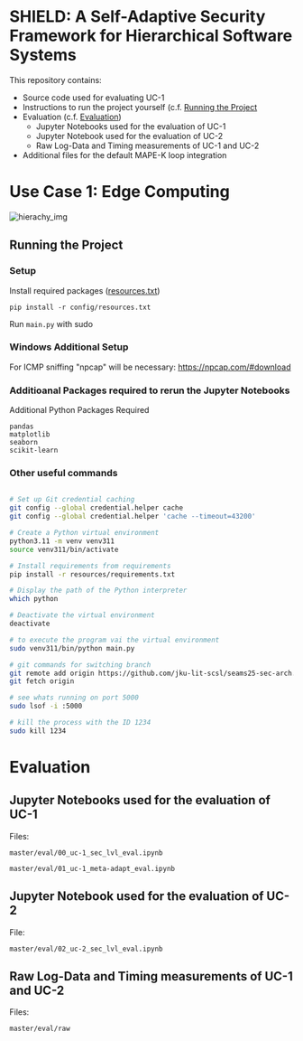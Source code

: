 # SHIELD: A Self-Adaptive Security Framework for Hierarchical Software Systems

This repository contains:
- Source code used for evaluating UC-1
- Instructions to run the project yourself (c.f. [Running the Project](#running-the-project)
- Evaluation (c.f. [Evaluation](#evaluation))
  - Jupyter Notebooks used for the evaluation of UC-1
  - Jupyter Notebook used for the evaluation of UC-2
  - Raw Log-Data and Timing measurements of UC-1 and UC-2
- Additional files for the default MAPE-K loop integration 

# Use Case 1: Edge Computing

![hierachy_img](https://github.com/jku-lit-scsl/seams25-sec-arch/blob/master/uc-1-arch-v2.png)


## Running the Project 

### Setup

Install required packages ([resources.txt](config%2Fresources.txt))

```
pip install -r config/resources.txt
```

Run `main.py` with sudo

### Windows Additional Setup

For ICMP sniffing "npcap" will be necessary: https://npcap.com/#download


### Additioanal Packages required to rerun the Jupyter Notebooks

Additional Python Packages Required

```
pandas
matplotlib
seaborn 
scikit-learn
```

### Other useful commands

```bash

# Set up Git credential caching
git config --global credential.helper cache
git config --global credential.helper 'cache --timeout=43200'

# Create a Python virtual environment
python3.11 -m venv venv311
source venv311/bin/activate

# Install requirements from requirements
pip install -r resources/requirements.txt

# Display the path of the Python interpreter
which python

# Deactivate the virtual environment
deactivate

# to execute the program vai the virtual environment
sudo venv311/bin/python main.py

# git commands for switching branch
git remote add origin https://github.com/jku-lit-scsl/seams25-sec-arch.git
git fetch origin

# see whats running on port 5000
sudo lsof -i :5000

# kill the process with the ID 1234
sudo kill 1234
```



# Evaluation

## Jupyter Notebooks used for the evaluation of UC-1   

Files:

`master/eval/00_uc-1_sec_lvl_eval.ipynb`

`master/eval/01_uc-1_meta-adapt_eval.ipynb`

## Jupyter Notebook used for the evaluation of UC-2

File:

`master/eval/02_uc-2_sec_lvl_eval.ipynb`

## Raw Log-Data and Timing measurements of UC-1 and UC-2

Files:

`master/eval/raw`



